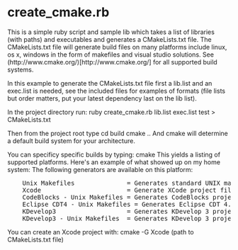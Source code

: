 <h1>create_cmake.rb</h1>
This is a simple ruby script and sample lib which takes
a list of libraries (with paths) and executables and generates a CMakeLists.txt file. 
The CMakeLists.txt file will generate build files on many platforms include linux, os x, windows in the 
form of makefiles and visual studio solutions. See (http://www.cmake.org/)[http://www.cmake.org/] for all
supported build systems.

In this example to generate the CMakeLists.txt file first a lib.list and an exec.list is needed, see the included files
for examples of formats (file lists but order matters, put your latest dependency last on the lib list).

In the project directory run:
	ruby create_cmake.rb lib.list exec.list test > CMakeLists.txt

Then from the project root type
	cd build
	cmake ..
And cmake will determine a default build system for your architecture. 

You can specificy specific builds by typing:
	cmake
This yields a listing of supported platforms. Here's an example of what showed up on my home system:
The following generators are available on this platform:
<pre>
	Unix Makefiles              = Generates standard UNIX makefiles.
	Xcode                       = Generate XCode project files.
	CodeBlocks - Unix Makefiles = Generates CodeBlocks project files.
	Eclipse CDT4 - Unix Makefiles = Generates Eclipse CDT 4.0 project files.
	KDevelop3                   = Generates KDevelop 3 project files.
	KDevelop3 - Unix Makefiles  = Generates KDevelop 3 project files.
</pre>

You can create an Xcode project with:
	cmake -G Xcode (path to CMakeLists.txt file)
	
	
